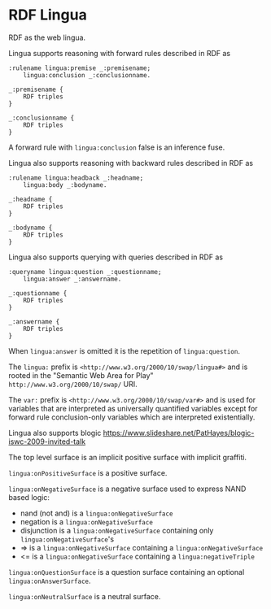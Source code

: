 # RDF Lingua

RDF as the web lingua.

Lingua supports reasoning with forward rules described in RDF as
```
:rulename lingua:premise _:premisename;
    lingua:conclusion _:conclusionname.

_:premisename {
    RDF triples
}

_:conclusionname {
    RDF triples
}
```

A forward rule with `lingua:conclusion` false is an inference fuse.

Lingua also supports reasoning with backward rules described in RDF as
```
:rulename lingua:headback _:headname;
    lingua:body _:bodyname.

_:headname {
    RDF triples
}

_:bodyname {
    RDF triples
}
```

Lingua also supports querying with queries described in RDF as
```
:queryname lingua:question _:questionname;
    lingua:answer _:answername.

_:questionname {
    RDF triples
}

_:answername {
    RDF triples
}
```

When `lingua:answer` is omitted it is the repetition of `lingua:question`.

The `lingua:` prefix is `<http://www.w3.org/2000/10/swap/lingua#>` and is rooted
in the "Semantic Web Area for Play" `http://www.w3.org/2000/10/swap/` URI.

The `var:` prefix is `<http://www.w3.org/2000/10/swap/var#>` and is used for
variables that are interpreted as universally quantified variables except for
forward rule conclusion-only variables which are interpreted existentially.

Lingua also supports blogic https://www.slideshare.net/PatHayes/blogic-iswc-2009-invited-talk

The top level surface is an implicit positive surface with implicit graffiti.

`lingua:onPositiveSurface` is a positive surface.

`lingua:onNegativeSurface` is a negative surface used to express NAND based logic:
- nand (not and) is a `lingua:onNegativeSurface`
- negation is a `lingua:onNegativeSurface`
- disjunction is a `lingua:onNegativeSurface` containing only `lingua:onNegativeSurface`'s
- => is a `lingua:onNegativeSurface` containing a `lingua:onNegativeSurface`
- <= is a `lingua:onNegativeSurface` containing a `lingua:negativeTriple`

`lingua:onQuestionSurface` is a question surface containing an optional `lingua:onAnswerSurface`.

`lingua:onNeutralSurface` is a neutral surface.
